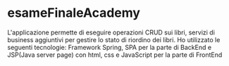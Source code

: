 # esameFinaleAcademy
L'applicazione permette di eseguire operazioni CRUD sui libri, servizi di business aggiuntivi per gestire lo stato di riordino dei libri. Ho utilizzato le seguenti tecnologie: Framework Spring, SPA per la parte di BackEnd e JSP(Java server page) con html, css e JavaScript per la parte di FrontEnd
